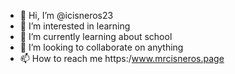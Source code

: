 - 👋 Hi, I’m @icisneros23
- 👀 I’m interested in learning
- 🌱 I’m currently learning about school
- 💞️ I’m looking to collaborate on anything
- 📫 How to reach me https:/www.mrcisneros.page

<!---
icisneros23/icisneros23 is a ✨ special ✨ repository because its `README.md` (this file) appears on your GitHub profile.
You can click the Preview link to take a look at your changes.
--->
